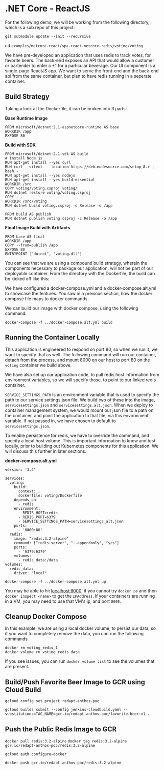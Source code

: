 # .NET Core - ReactJS

For the following demo, we will be working from the following directory, which is a sub repo of this project:

`git submodule update --init --recursive`

cd `examples/netcore-react/spa-react-netcore-redis/voting/voting`

We have pre-developed an application that uses redis to track votes, for favorite beers. The back-end exposes an API that would allow a customer or bartender to enter a +1 for a particular beverage. Our UI component is a single-page ReactJS app. We want to serve the front-end and the back-end api from the same container, but plan to have redis running in a seperate container.

## Build Strategy

Taking a look at the Dockerfile, it can be broken into 3 parts:

**Base Runtime Image**
```
FROM microsoft/dotnet:2.1-aspnetcore-runtime AS base
WORKDIR /app
EXPOSE 80
```

**Build with SDK**
```
FROM microsoft/dotnet:2.1-sdk AS build
# Install Node.js
RUN apt-get install --yes curl
RUN curl --silent  --location https://deb.nodesource.com/setup_8.x |  bash -
RUN apt-get install --yes nodejs
RUN apt-get install --yes build-essential
WORKDIR /src
COPY voting/voting.csproj voting/
RUN dotnet restore voting/voting.csproj
COPY . .
WORKDIR /src/voting
RUN dotnet build voting.csproj -c Release -o /app

FROM build AS publish
RUN dotnet publish voting.csproj -c Release -o /app
```

**Final Image Build with Artifacts**
```
FROM base AS final
WORKDIR /app
COPY --from=publish /app .
EXPOSE 80
ENTRYPOINT ["dotnet", "voting.dll"]
```

You can see that we are using a compound build strategy, wherein the components necessary to package our application, will not be part of our deployable container. From the directory with the Dockerfile, the build can be kicked off like this:

We have configured a docker-compose.yml and a docker-compose.alt.yml to showcase the features. You saw in a previous section, how the docker compose file maps to docker commands.

We can build our image with docker compose, using the following command:

`docker-compose -f ../docker-compose.alt.yml build`

## Running the Container Locally

This application is engineered to respond on port 80, so when we run it, we want to specify that as well. The following command will run our container, detach from the process, and mount 8000 on our host to port 80 on the `voting` container we build above. 

We have also set up our application code, to pull redis host information from environment variables, so we will specify those, to point to our linked redis container. 

`SERVICE_SETTINGS_PATH` is an environment variable that is used to specify the path to our service settings json file. We build two of these into the image, `servicesettings.json` and `servicesettings.alt.json`. When we deploy to container management system, we would mount our json file to a path on the container, and point the application to that file, via this environment variable. If not passed in, we have chosen to default to `servicesettings.json`.

To enable persistence for redis, we have to override the command, and specify a local host volume. This is important information to know and test locally, prior to building out Kubernetes components for this application. We will discuss this further in later sections.

**docker-compose.alt.yml**
```
version: '3.4'

services:
  voting:
    build:
      context: .
      dockerfile: voting/Dockerfile
    depends_on:
      - redis
    environment:
      - REDIS_HOST=redis
      - REDIS_PORT=6379
      - SERVICE_SETTINGS_PATH=servicesettings_alt.json
    ports: 
      - '8000:80'
  redis:
    image: "redis:3.2-alpine"
    command: ["redis-server", "--appendonly", "yes"]
    ports:
      - '6379:6379'
    volumes:
      - redis_data:/data
volumes:
  redis_data:
    driver: "local"

```

`docker-compose -f ../docker-compose.alt.yml up`

You may be able to hit [localhost:8000](http://localhost:8000), if you cannot try `docker ps` and then `docker inspect <name>` to get the `IPAddress`. If your containers are running in a VM, you may need to use that VM's ip, and port `8000`.

## Cleanup Docker Compose
In this example, we are using a local docker volume, to persist our data, so if you want to completely remove the data, you can run the following commands.

```
docker rm voting_redis_1
docker volume rm voting_redis_data
```

If you see issues, you can run `docker volume list` to see the volumes that are present.

## Build/Push Favorite Beer Image to GCR using Cloud Build

`gcloud config set project redapt-anthos-poc`

`gcloud builds submit --config jenkins-cloudbuild.yaml --substitutions=TAG_NAME=gcr.io/redapt-anthos-poc/favorite-beer:v1 .`

## Push the Public Redis Image to GCR

`docker pull redis:3.2-alpine`
`docker tag redis:3.2-alpine gcr.io/redapt-anthos-poc/redis:3.2-alpine`

`gcloud auth configure-docker`

`docker push gcr.io/redapt-anthos-poc/redis:3.2-alpine`
